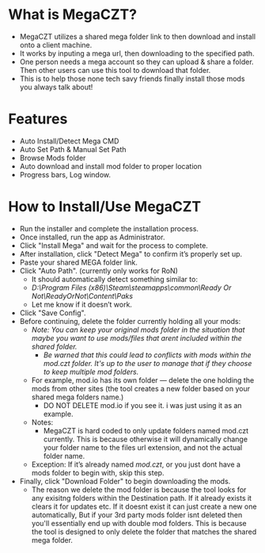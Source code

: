 # What is MegaCZT?
- MegaCZT utilizes a shared mega folder link to then download and install onto a client machine.
- It works by inputing a mega url, then downloading to the specified path.
- One person needs a mega account so they can upload & share a folder. Then other users can use this tool to download that folder.
- This is to help those none tech savy friends finally install those mods you always talk about!
# Features
- Auto Install/Detect Mega CMD
- Auto Set Path & Manual Set Path
- Browse Mods folder
- Auto download and install mod folder to proper location
- Progress bars, Log window.
# How to Install/Use MegaCZT
- Run the installer and complete the installation process.
- Once installed, run the app as Administrator.
- Click "Install Mega" and wait for the process to complete.
- After installation, click "Detect Mega" to confirm it’s properly set up.
- Paste your shared MEGA folder link.
- Click "Auto Path". (currently only works for RoN)
  - It should automatically detect something similar to:
  -  *D:\Program Files (x86)\Steam\steamapps\common\Ready Or Not\ReadyOrNot\Content\Paks*
  -  Let me know if it doesn’t work.
- Click "Save Config".
- Before continuing, delete the folder currently holding all your mods:
  - *Note: You can keep your original mods folder in the situation that maybe you want to use mods/files that arent included within the shared folder.*
    - *Be warned that this could lead to conflicts with mods within the mod.czt folder. It's up to the user to manage that if they choose to keep multiple mod folders.*
  - For example, mod.io has its own folder — delete the one holding the mods from other sites (the tool creates a new folder based on your shared mega folders name.)
    - DO NOT DELETE mod.io if you see it. i was just using it as an example.   
  - Notes:
    - MegaCZT is hard coded to only update folders named mod.czt currently. This is because otherwise it will dynamically change your folder name to the files url extension, and not the actual folder name.
  - Exception: If it’s already named *mod.czt*, or you just dont have a mods folder to begin with, skip this step.
- Finally, click "Download Folder" to begin downloading the mods.
  - The reason we delete the mod folder is because the tool looks for any exisitng folders within the Destination path. If it already exists it clears it for updates etc. If it doesnt exist it can just create a new one automatically, But if your 3rd party mods folder isnt deleted then you'll essentially end up with double mod folders. This is because the tool is designed to only delete the folder that matches the shared mega folder.










